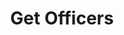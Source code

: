 ---
title: Get Officers
excerpt: Get a list of all of the officers who have been employed by a given agency.
api:
  file: agencies.json
  operationId: getOfficers
deprecated: false
hidden: false
metadata:
  title: ''
  description: ''
  robots: index
next:
  description: ''
---